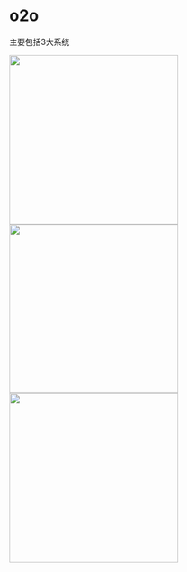 # o2o
主要包括3大系统</p>
<div float="left"> <img width="300px" src="https://github.com/email95/o2o/blob/master/o2o/blob/admin.jpeg" /></div>
<div float="left"> <img width="300px"  src="https://github.com/email95/o2o/blob/master/o2o/blob/front.jpeg" /></div>
<div float="left"> <img width="300px" src="https://github.com/email95/o2o/blob/master/o2o/blob/shop.jpeg"/></div>
